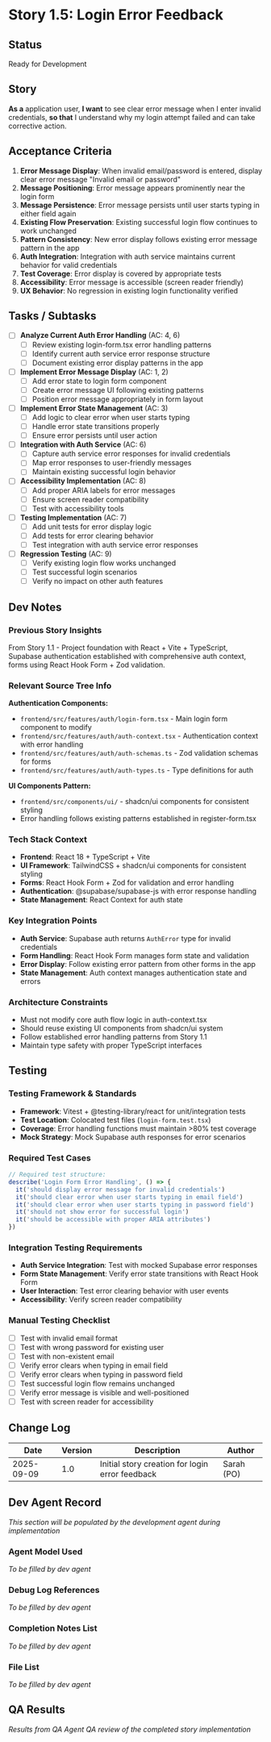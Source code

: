 # Story 1.5: Login Error Feedback

## Status
Ready for Development

## Story
**As a** application user,
**I want** to see clear error message when I enter invalid credentials,
**so that** I understand why my login attempt failed and can take corrective action.

## Acceptance Criteria

1. **Error Message Display**: When invalid email/password is entered, display clear error message "Invalid email or password"
2. **Message Positioning**: Error message appears prominently near the login form
3. **Message Persistence**: Error message persists until user starts typing in either field again
4. **Existing Flow Preservation**: Existing successful login flow continues to work unchanged
5. **Pattern Consistency**: New error display follows existing error message pattern in the app
6. **Auth Integration**: Integration with auth service maintains current behavior for valid credentials
7. **Test Coverage**: Error display is covered by appropriate tests
8. **Accessibility**: Error message is accessible (screen reader friendly)
9. **UX Behavior**: No regression in existing login functionality verified

## Tasks / Subtasks

- [ ] **Analyze Current Auth Error Handling** (AC: 4, 6)
  - [ ] Review existing login-form.tsx error handling patterns
  - [ ] Identify current auth service error response structure
  - [ ] Document existing error display patterns in the app

- [ ] **Implement Error Message Display** (AC: 1, 2)
  - [ ] Add error state to login form component
  - [ ] Create error message UI following existing patterns
  - [ ] Position error message appropriately in form layout

- [ ] **Implement Error State Management** (AC: 3)
  - [ ] Add logic to clear error when user starts typing
  - [ ] Handle error state transitions properly
  - [ ] Ensure error persists until user action

- [ ] **Integration with Auth Service** (AC: 6)
  - [ ] Capture auth service error responses for invalid credentials
  - [ ] Map error responses to user-friendly messages
  - [ ] Maintain existing successful login behavior

- [ ] **Accessibility Implementation** (AC: 8)
  - [ ] Add proper ARIA labels for error messages
  - [ ] Ensure screen reader compatibility
  - [ ] Test with accessibility tools

- [ ] **Testing Implementation** (AC: 7)
  - [ ] Add unit tests for error display logic
  - [ ] Add tests for error clearing behavior
  - [ ] Test integration with auth service error responses

- [ ] **Regression Testing** (AC: 9)
  - [ ] Verify existing login flow works unchanged
  - [ ] Test successful login scenarios
  - [ ] Verify no impact on other auth features

## Dev Notes

### Previous Story Insights
From Story 1.1 - Project foundation with React + Vite + TypeScript, Supabase authentication established with comprehensive auth context, forms using React Hook Form + Zod validation.

### Relevant Source Tree Info
**Authentication Components:**
- `frontend/src/features/auth/login-form.tsx` - Main login form component to modify
- `frontend/src/features/auth/auth-context.tsx` - Authentication context with error handling
- `frontend/src/features/auth/auth-schemas.ts` - Zod validation schemas for forms
- `frontend/src/features/auth/auth-types.ts` - Type definitions for auth

**UI Components Pattern:**
- `frontend/src/components/ui/` - shadcn/ui components for consistent styling
- Error handling follows existing patterns established in register-form.tsx

### Tech Stack Context
- **Frontend**: React 18 + TypeScript + Vite
- **UI Framework**: TailwindCSS + shadcn/ui components for consistent styling
- **Forms**: React Hook Form + Zod for validation and error handling
- **Authentication**: @supabase/supabase-js with error response handling
- **State Management**: React Context for auth state

### Key Integration Points
- **Auth Service**: Supabase auth returns `AuthError` type for invalid credentials
- **Form Handling**: React Hook Form manages form state and validation
- **Error Display**: Follow existing error pattern from other forms in the app
- **State Management**: Auth context manages authentication state and errors

### Architecture Constraints
- Must not modify core auth flow logic in auth-context.tsx
- Should reuse existing UI components from shadcn/ui system
- Follow established error handling patterns from Story 1.1
- Maintain type safety with proper TypeScript interfaces

## Testing

### Testing Framework & Standards
- **Framework**: Vitest + @testing-library/react for unit/integration tests
- **Test Location**: Colocated test files (`login-form.test.tsx`)
- **Coverage**: Error handling functions must maintain >80% test coverage
- **Mock Strategy**: Mock Supabase auth responses for error scenarios

### Required Test Cases
```typescript
// Required test structure:
describe('Login Form Error Handling', () => {
  it('should display error message for invalid credentials')
  it('should clear error when user starts typing in email field')
  it('should clear error when user starts typing in password field')
  it('should not show error for successful login')
  it('should be accessible with proper ARIA attributes')
})
```

### Integration Testing Requirements
- **Auth Service Integration**: Test with mocked Supabase error responses
- **Form State Management**: Verify error state transitions with React Hook Form
- **User Interaction**: Test error clearing behavior with user events
- **Accessibility**: Verify screen reader compatibility

### Manual Testing Checklist
- [ ] Test with invalid email format
- [ ] Test with wrong password for existing user
- [ ] Test with non-existent email
- [ ] Verify error clears when typing in email field
- [ ] Verify error clears when typing in password field
- [ ] Test successful login flow remains unchanged
- [ ] Verify error message is visible and well-positioned
- [ ] Test with screen reader for accessibility

## Change Log

| Date | Version | Description | Author |
|------|---------|-------------|---------|
| 2025-09-09 | 1.0 | Initial story creation for login error feedback | Sarah (PO) |

## Dev Agent Record
_This section will be populated by the development agent during implementation_

### Agent Model Used
_To be filled by dev agent_

### Debug Log References
_To be filled by dev agent_

### Completion Notes List
_To be filled by dev agent_

### File List
_To be filled by dev agent_

## QA Results
_Results from QA Agent QA review of the completed story implementation_
